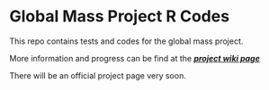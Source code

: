 # Global Mass Project R Codes

This repo contains tests and codes for the global mass project.

More information and progress can be find at the [***project wiki page***](https://github.com/shazhe/glbm/wiki)

There will be an official project page very soon.
